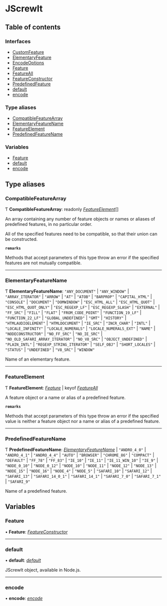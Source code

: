 # JScrewIt

## Table of contents

### Interfaces

- [CustomFeature](interfaces/customfeature.md)
- [ElementaryFeature](interfaces/elementaryfeature.md)
- [EncodeOptions](interfaces/encodeoptions.md)
- [Feature](interfaces/feature.md)
- [FeatureAll](interfaces/featureall.md)
- [FeatureConstructor](interfaces/featureconstructor.md)
- [PredefinedFeature](interfaces/predefinedfeature.md)
- [default](interfaces/default.md)
- [encode](interfaces/encode.md)

### Type aliases

- [CompatibleFeatureArray](README.md#compatiblefeaturearray)
- [ElementaryFeatureName](README.md#elementaryfeaturename)
- [FeatureElement](README.md#featureelement)
- [PredefinedFeatureName](README.md#predefinedfeaturename)

### Variables

- [Feature](README.md#feature)
- [default](README.md#default)
- [encode](README.md#encode)

## Type aliases

### CompatibleFeatureArray

Ƭ **CompatibleFeatureArray**: readonly [*FeatureElement*](README.md#featureelement)[]

An array containing any number of feature objects or names or aliases of predefined features, in
no particular order.

All of the specified features need to be compatible, so that their union can be constructed.

**`remarks`**

Methods that accept parameters of this type throw an error if the specified features are not
mutually compatible.

___

### ElementaryFeatureName

Ƭ **ElementaryFeatureName**: ``"ANY_DOCUMENT"`` \| ``"ANY_WINDOW"`` \| ``"ARRAY_ITERATOR"`` \| ``"ARROW"`` \| ``"AT"`` \| ``"ATOB"`` \| ``"BARPROP"`` \| ``"CAPITAL_HTML"`` \| ``"CONSOLE"`` \| ``"DOCUMENT"`` \| ``"DOMWINDOW"`` \| ``"ESC_HTML_ALL"`` \| ``"ESC_HTML_QUOT"`` \| ``"ESC_HTML_QUOT_ONLY"`` \| ``"ESC_REGEXP_LF"`` \| ``"ESC_REGEXP_SLASH"`` \| ``"EXTERNAL"`` \| ``"FF_SRC"`` \| ``"FILL"`` \| ``"FLAT"`` \| ``"FROM_CODE_POINT"`` \| ``"FUNCTION_19_LF"`` \| ``"FUNCTION_22_LF"`` \| ``"GLOBAL_UNDEFINED"`` \| ``"GMT"`` \| ``"HISTORY"`` \| ``"HTMLAUDIOELEMENT"`` \| ``"HTMLDOCUMENT"`` \| ``"IE_SRC"`` \| ``"INCR_CHAR"`` \| ``"INTL"`` \| ``"LOCALE_INFINITY"`` \| ``"LOCALE_NUMERALS"`` \| ``"LOCALE_NUMERALS_EXT"`` \| ``"NAME"`` \| ``"NODECONSTRUCTOR"`` \| ``"NO_FF_SRC"`` \| ``"NO_IE_SRC"`` \| ``"NO_OLD_SAFARI_ARRAY_ITERATOR"`` \| ``"NO_V8_SRC"`` \| ``"OBJECT_UNDEFINED"`` \| ``"PLAIN_INTL"`` \| ``"REGEXP_STRING_ITERATOR"`` \| ``"SELF_OBJ"`` \| ``"SHORT_LOCALES"`` \| ``"STATUS"`` \| ``"UNDEFINED"`` \| ``"V8_SRC"`` \| ``"WINDOW"``

Name of an elementary feature.

___

### FeatureElement

Ƭ **FeatureElement**: [*Feature*](README.md#feature) \| keyof [*FeatureAll*](interfaces/featureall.md)

A feature object or a name or alias of a predefined feature.

**`remarks`**

Methods that accept parameters of this type throw an error if the specified value is neither a
feature object nor a name or alias of a predefined feature.

___

### PredefinedFeatureName

Ƭ **PredefinedFeatureName**: [*ElementaryFeatureName*](README.md#elementaryfeaturename) \| ``"ANDRO_4_0"`` \| ``"ANDRO_4_1"`` \| ``"ANDRO_4_4"`` \| ``"AUTO"`` \| ``"BROWSER"`` \| ``"CHROME_86"`` \| ``"COMPACT"`` \| ``"DEFAULT"`` \| ``"FF_78"`` \| ``"FF_83"`` \| ``"IE_10"`` \| ``"IE_11"`` \| ``"IE_11_WIN_10"`` \| ``"IE_9"`` \| ``"NODE_0_10"`` \| ``"NODE_0_12"`` \| ``"NODE_10"`` \| ``"NODE_11"`` \| ``"NODE_12"`` \| ``"NODE_13"`` \| ``"NODE_15"`` \| ``"NODE_16"`` \| ``"NODE_4"`` \| ``"NODE_5"`` \| ``"SAFARI_10"`` \| ``"SAFARI_12"`` \| ``"SAFARI_13"`` \| ``"SAFARI_14_0_1"`` \| ``"SAFARI_14_1"`` \| ``"SAFARI_7_0"`` \| ``"SAFARI_7_1"`` \| ``"SAFARI_9"``

Name of a predefined feature.

## Variables

### Feature

• **Feature**: [*FeatureConstructor*](interfaces/featureconstructor.md)

___

### default

• **default**: [*default*](README.md#default)

JScrewIt object, available in Node.js.

___

### encode

• **encode**: [*encode*](README.md#encode)
